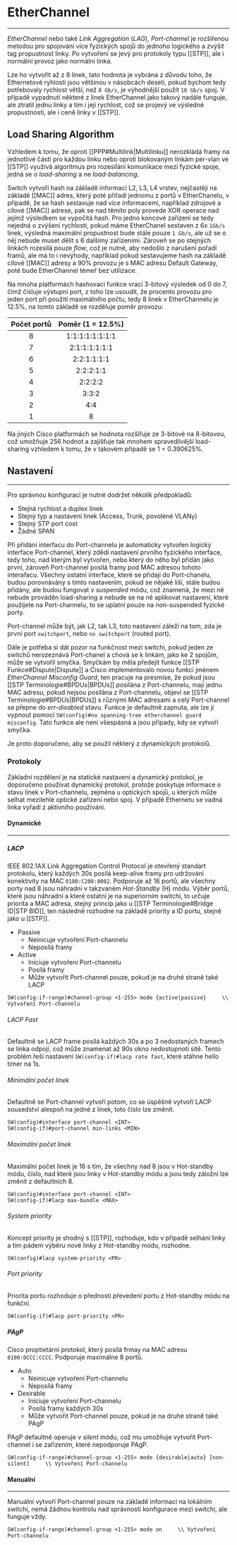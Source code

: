 # EtherChannel
---

*EtherChannel* nebo také *Link Aggregation* (*LAG*), *Port-channel* je rozšířenou metodou pro spojování více fyzických spojů do jednoho logického a zvýšit tag propustnost linky.
Po vytvoření se jevý pro protokoly typu [[STP]], ale i normální provoz jako normální linka. 

Lze ho vytvořit až z 8 linek, tato hodnota je vybrána z důvodu toho, že Ethernetové ryhlosti jsou většinou v násobcách deseti, pokud bychom tedy potřebovaly rychlost větší, než `8 Gb/s`, je výhodnější použít `10 Gb/s` spoj.
V případě vypadnutí některé z linek EtherChannel jako takový nadále funguje, ale ztratil jednu linky a tím i její rychlost, což se projevý ve výsledné propustnosti, ale i ceně linky v [[STP]].

## Load Sharing Algorithm

Vzhledem k tomu, že oproti [[PPP#Multilink|Multilinku]] nerozkládá framy na jednotlivé části pro každou linku nebo oproti blokovaným linkám per-vlan ve [[STP]] využívá algoritmus pro rozesílání komunikace mezi fyzické spoje, jedná se o *load-sharing* a ne *load-balancing*. 

Switch vytvoří hash na základě informací L2, L3, L4 vrstev, nejčastěji na základě [[MAC]] adres, který poté přiřadí jednomu z portů v EtherChanelu, v případě, že se hash sestavuje nad více informacemi, například zdrojové a cílové [[MAC]] adrese, pak se nad těmito poly provede XOR operace nad jejímž výsledkem se vypočítá hash.
Pro jedno koncové zařízení se tedy nejedná o zvýšení rychlosti, pokud máme EtherChanel sestaven z 6x `1Gb/s` linek, výsledná maximální propustnost bude stále pouze `1 Gb/s`, ale už se o něj nebude muset dělit s 6 dalšímy zařízeními.
Zároveň se po stejných linkách rozesílá pouze *flow*, což je nutné, aby nedošlo z narušení pořadí framů, ale má to i nevýhody, například pokud sestavujeme hash na základě cílové [[MAC]] adresy a 90% provozu je s MAC adresu Default Gateway, poté bude EtherChannel témeř bez utilizace.

Na mnoha platformách hashovací funkce vrací 3-bitový výsledek od 0 do 7, čímž čísluje výstupní port, z toho lze usoudit, že procento provozu pro jeden port při použití maximálního počtu, tedy 8 linek v EtherChannelu je 12.5%, na tomto základě se rozděluje poměr provozu:

|Počet portů|Poměr (1 = 12.5%)|
|:-:|:-:|
|8|1:1:1:1:1:1:1:1|
|7|2:1:1:1:1:1:1|
|6|2:2:1:1:1:1|
|5|2:2:2:1:1|
|4|2:2:2:2|
|3|3:3:2|
|2|4:4|
|1|8|

Na jiných Cisco platformách se hodnota rozšiřuje ze 3-bitové na 8-bitovou, což umožňuje 256 hodnot a zajišťuje tak mnohem spravedlivější load-sharing vzhledem k tomu, že v takovém případě se 1 = 0.390625%.

## Nastavení
---

Pro správnou konfiguraci je nutné dodržet několik předpokladů:

- Stejná rychlost a duplex linek
- Stejný typ a nastavení linek (Access, Trunk, povolené VLANy)
- Stejný STP port cost
- Žádné SPAN

Při přidání interfacu do Port-channelu je automaticky vytvořen logický interface Port-channel, který zdědí nastavení prvního fyzického interface, tedy toho, nad kterým byl vytvořen, nebo který do něho byl přidán jako první, zároveň Port-channel posílá framy pod MAC adresou tohoto interafacu.
Všechny ostatní interface, které se přidají do Port-chanelu, budou porovnávány s tímto nastavením, pokud se nějaké liší, stále budou přidány, ale budou fungovat v *suspended* módu, což znamená, že mezi ně nebude prováděn load-sharing a nebude se na ně aplikovat nastavení, které použijete na Port-channelu, to se uplatní pouze na non-suspended fyzické porty.

Port-channel může být, jak L2, tak L3, toto nastavení záleží na tom, zda je první port `switchport`, nebo `no switchport` (routed port).

Dále je potřeba si dát pozor na funkčnost mezi switchi, pokud jeden ze switchů nerozeznává Port-chanel a chová se k linkám, jako ke 2 spojům, může se vytvořil smyčka.
Smyčkám by měla předejít funkce [[STP Funkce#Dispute|Dispute]] a Cisco implementovalo novou funkci jménem *EtherChannel Misconfig Guard*, ten pracuje na presmise, že pokud jsou [[STP Terminologie#BPDUs|BPDUs]] posílána z Port-channelu, mají jednu MAC adresu, pokud nejsou posílána z Port-channelu, objeví se [[STP Terminologie#BPDUs|BPDUs]] s různými MAC adresami a celý Port-channel se přepne do *err-disabled* stavu. Funkce je defaultně zapnuta, ale lze ji vypnout pomocí `SW(config)#no spanning-tree etherchannel guard misconfig`.
Tato funkce ale není všespásná a jsou případy, kdy se vytvoří smyčka.

Je proto doporučeno, aby se použil některý z dynamických protokolů.

### Protokoly

Základní rozdělení je na statické nastavení a dynamický protokol, je doporučeno používat dynamický protokol, protože poskytuje informace o stavu linek v Port-channelu, zejména u optických spojů, u kterých může selhat mezilehlé optické zařízení nebo spoj. V případě Ethernetu se vadná linka vyřadí z aktivního používání.

#### Dynamické
---

##### LACP

IEEE 802.1AX Link Aggregation Control Protocol je otevřený standart protokolu, který každých 30s posílá keep-alive framy pro udržování konektivity na MAC `0180:C200:0002`.
Podporuje až 16 portů, ale všechny porty nad 8 jsou náhradní v takzvaném *Hot-Standby* (H) módu. Výběr portů, které jsou náhradní a které ostatní je na superiorním switchi, to určuje priorita a MAC adresa, stejný princip jako u [[STP Terminologie#Bridge ID|STP BID]], ten následně rozhodne na základě priority a ID portu, stejně jako u [[STP]].

- Passive
  - Neinicuje vytvoření Port-channelu 
  - Neposílá framy
- Active
  - Iniciuje vytvoření Port-channelu
  - Posílá framy
  - Může vytvořit Port-channel pouze, pokud je na druhé straně také LACP

```
SW(config-if-range)#channel-group <1-255> mode {active|passive}     \\ Vytvoření Port-channelu
```

###### LACP Fast

Defaultně se LACP frame posílá každých 30s a po 3 nedostaných framech se linka odpojí, což může znamenat až 90s okno nedostupnoti sítě.
Tento problém řeší nastavení `SW(config-if)#lacp rate fast`, které stáhne hello timer na 1s.

###### Minimální počet linek

Defaultně se Port-channel vytvoří potom, co se úspěšně vytvoří LACP sousedství alespoň na jedné z linek, toto číslo lze změnit.

```
SW(config)#interface port-channel <INT>
SW(config-if)#port-channel min-links <MIN>
```

###### Maximální počet linek

Maximální počet linek je 16 s tím, že všechny nad 8 jsou v Hot-standby módu, číslo, nad které jsou linky v Hot-standby módu a jsou tedy záložní lze změnit z defaultních 8.

```
SW(config)#interface port-channel <INT>
SW(config-if)#lacp max-bundle <MAX>
```

###### System priority

Koncept priority je shodný s [[STP]], rozhoduje, kdo v případě selhání linky a tím pádem výběru nové linky z Hot-standby módu, rozhodne.

```
SW(config)#lacp system-priority <PR>
```

###### Port priority

Priorita portu rozhoduje o přednosti převedení portu z Hot-standby módu na funkční.

```
SW(config-if)#lacp port-priority <PR>
```

##### PAgP

Cisco proptietární protokol, který posílá frmay na MAC adresu `0100:0CCC:CCCC`.
Podporuje maximálne 8 portů.

- Auto
  - Neinicuje vytvoření Port-channelu 
  - Neposílá framy
- Desirable
    - Iniciuje vytvoření Port-channelu
  - Posílá framy každých 30s
  - Může vytvořit Port-channel pouze, pokud je na druhé straně také PAgP

PAgP defaultně operuje v *silent* módu, což mu umožňuje vytvořit Port-channel i se zařízením, které nepodporuje PAgP.

```
SW(config-if-range)#channel-group <1-255> mode {desirable|auto} [non-silent]     \\ Vytvoření Port-channelu
```

#### Manuální
---

Manuální vytvoří Port-channel pouze na základě informací na lokálním switchi, nemá žádnou kontrolu nad správností konfigurace mezi switchi, ale funguje vždy.

```
SW(config-if-range)#channel-group <1-255> mode on     \\ Vytvoření Port-channelu
```
